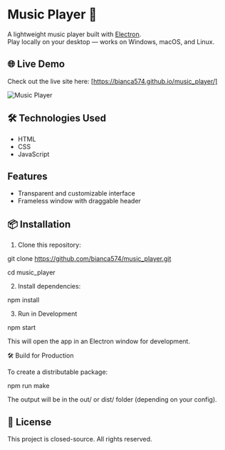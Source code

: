 # Music Player 🎵

A lightweight music player built with [Electron](https://www.electronjs.org/).  
Play locally on your desktop — works on Windows, macOS, and Linux.

## 🌐 Live Demo

Check out the live site here: [https://bianca574.github.io/music_player/]

![Music Player](images/screenshot.jpg)

## 🛠️ Technologies Used

- HTML
- CSS
- JavaScript

## Features

- Transparent and customizable interface
- Frameless window with draggable header

## 📦 Installation

1. Clone this repository:

git clone https://github.com/bianca574/music_player.git

cd music_player

2. Install dependencies:

npm install

3. Run in Development

npm start

This will open the app in an Electron window for development.

🛠 Build for Production

To create a distributable package:

npm run make

The output will be in the out/ or dist/ folder (depending on your config).

## 📄 License

This project is closed-source. All rights reserved.
